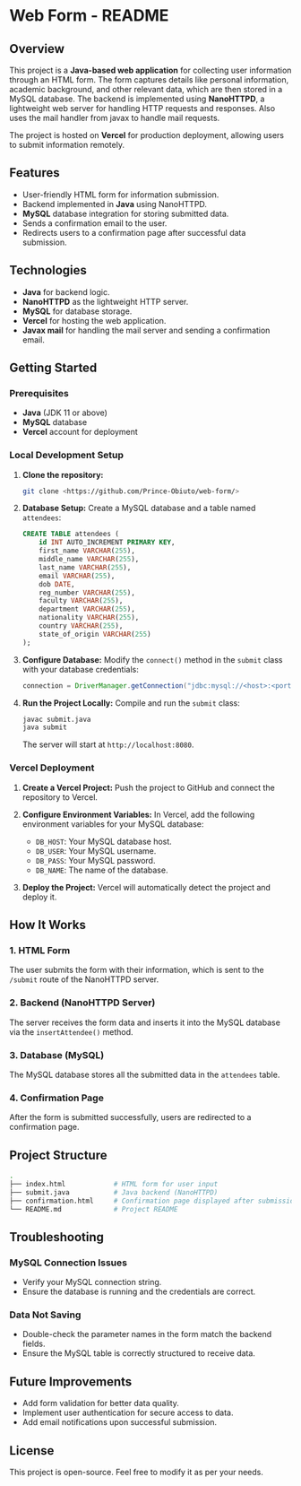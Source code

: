 # Web Form - README

## Overview

This project is a **Java-based web application** for collecting user information through an HTML form. The form captures details like personal information, academic background, and other relevant data, which are then stored in a MySQL database. The backend is implemented using **NanoHTTPD**, a lightweight web server for handling HTTP requests and responses. Also uses the mail handler from javax to handle mail requests.

The project is hosted on **Vercel** for production deployment, allowing users to submit information remotely. 

## Features
- User-friendly HTML form for information submission.
- Backend implemented in **Java** using NanoHTTPD.
- **MySQL** database integration for storing submitted data.
- Sends a confirmation email to the user.
- Redirects users to a confirmation page after successful data submission.

## Technologies
- **Java** for backend logic.
- **NanoHTTPD** as the lightweight HTTP server.
- **MySQL** for database storage.
- **Vercel** for hosting the web application.
- **Javax mail** for handling the mail server and sending a confirmation email.

## Getting Started

### Prerequisites
- **Java** (JDK 11 or above)
- **MySQL** database
- **Vercel** account for deployment

### Local Development Setup
1. **Clone the repository:**
   ```bash
   git clone <https://github.com/Prince-Obiuto/web-form/>
   ```
2. **Database Setup:**
   Create a MySQL database and a table named `attendees`:
   ```sql
   CREATE TABLE attendees (
       id INT AUTO_INCREMENT PRIMARY KEY,
       first_name VARCHAR(255),
       middle_name VARCHAR(255),
       last_name VARCHAR(255),
       email VARCHAR(255),
       dob DATE,
       reg_number VARCHAR(255),
       faculty VARCHAR(255),
       department VARCHAR(255),
       nationality VARCHAR(255),
       country VARCHAR(255),
       state_of_origin VARCHAR(255)
   );
   ```
3. **Configure Database:**
   Modify the `connect()` method in the `submit` class with your database credentials:
   ```java
   connection = DriverManager.getConnection("jdbc:mysql://<host>:<port>/<database>", "<username>", "<password>");
   ```

4. **Run the Project Locally:**
   Compile and run the `submit` class:
   ```bash
   javac submit.java
   java submit
   ```
   The server will start at `http://localhost:8080`.

### Vercel Deployment

1. **Create a Vercel Project:**
   Push the project to GitHub and connect the repository to Vercel.
   
2. **Configure Environment Variables:**
   In Vercel, add the following environment variables for your MySQL database:
   - `DB_HOST`: Your MySQL database host.
   - `DB_USER`: Your MySQL username.
   - `DB_PASS`: Your MySQL password.
   - `DB_NAME`: The name of the database.

3. **Deploy the Project:**
   Vercel will automatically detect the project and deploy it.

## How It Works

### 1. HTML Form
   The user submits the form with their information, which is sent to the `/submit` route of the NanoHTTPD server.

### 2. Backend (NanoHTTPD Server)
   The server receives the form data and inserts it into the MySQL database via the `insertAttendee()` method.

### 3. Database (MySQL)
   The MySQL database stores all the submitted data in the `attendees` table.

### 4. Confirmation Page
   After the form is submitted successfully, users are redirected to a confirmation page.

## Project Structure

```bash
.
├── index.html            # HTML form for user input
├── submit.java           # Java backend (NanoHTTPD)
├── confirmation.html     # Confirmation page displayed after submission
└── README.md             # Project README
```

## Troubleshooting

### MySQL Connection Issues
   - Verify your MySQL connection string.
   - Ensure the database is running and the credentials are correct.

### Data Not Saving
   - Double-check the parameter names in the form match the backend fields.
   - Ensure the MySQL table is correctly structured to receive data.

## Future Improvements
- Add form validation for better data quality.
- Implement user authentication for secure access to data.
- Add email notifications upon successful submission.

## License
This project is open-source. Feel free to modify it as per your needs.
